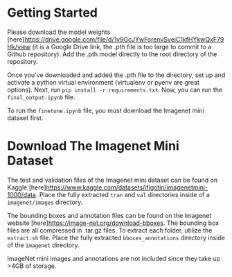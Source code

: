 # Getting Started
Please download the model weights [here]https://drive.google.com/file/d/1v9GcJYwForenvSveiC1kfHYkwQxF79Hk/view (it is a Google Drive link, the .pth file is too large to commit to a Github repository). Add the .pth model directly to the root directory of the repository.

Once you've downloaded and added the .pth file to the directory, set up and activate a python virtual environment (virtualenv or pyenv are great options). Next, run `pip install -r requirements.txt`. Now, you can run the `final_output.ipynb` file.

To run the `finetune.ipynb` file, you must download the Imagenet mini dataset first.

# Download The Imagenet Mini Dataset
The test and validation files of the Imagenet mini dataset can be found on Kaggle [here]https://www.kaggle.com/datasets/ifigotin/imagenetmini-1000/data. Place the fully extracted `tran` and `val` directories inside of a `imagenet/images` directory.

The bounding boxes and annotation files can be found on the Imagenet website [here]https://image-net.org/download-bboxes. The bounding box files are all compressed in .tar.gz files. To extract each folder, utilize the `extract.sh` file. Place the fully extracted `bboxes_annotations` directory inside of the `imagenet` directory.

ImageNet mini images and annotations are not included since they take up >4GB of storage. 

